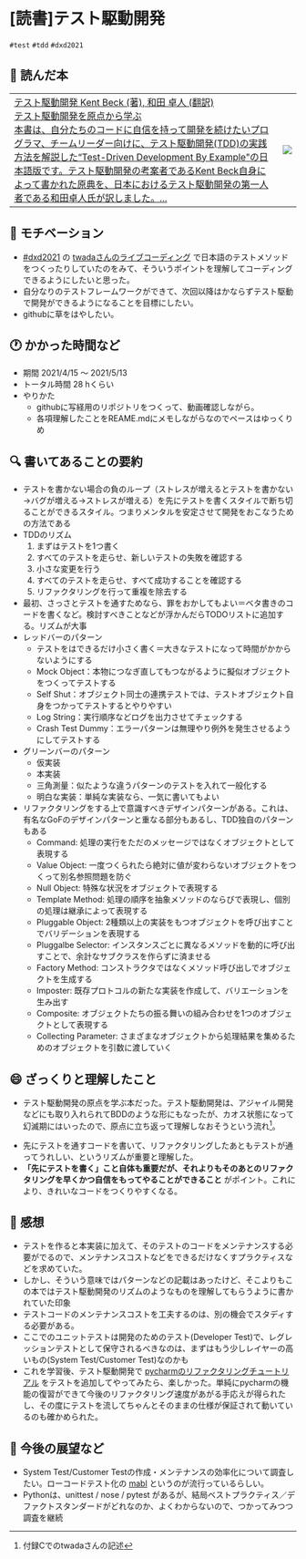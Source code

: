 # [読書]テスト駆動開発
`#test` `#tdd` `#dxd2021`

## :closed_book: 読んだ本
|||
|:--|:-:|
|[テスト駆動開発 Kent Beck (著), 和田 卓人 (翻訳)<BR>テスト駆動開発を原点から学ぶ<BR>本書は、自分たちのコードに自信を持って開発を続けたいプログラマ、チームリーダー向けに、テスト駆動開発(TDD)の実践方法を解説した“Test-Driven Development By Example"の日本語版です。テスト駆動開発の考案者であるKent Beck自身によって書かれた原典を、日本におけるテスト駆動開発の第一人者である和田卓人氏が訳しました。... ](https://www.amazon.co.jp/%E3%83%86%E3%82%B9%E3%83%88%E9%A7%86%E5%8B%95%E9%96%8B%E7%99%BA-Kent-Beck/dp/4274217884)| ![](https://images-na.ssl-images-amazon.com/images/I/51hsd-b1RTL._SX350_BO1,204,203,200_.jpg)|

## :muscle: モチベーション
- [#dxd2021](https://dxd2021.cto-a.org/developer-experience-day-2021) の [twadaさんのライブコーディング](https://www.youtube.com/watch?v=AKCfYuDhvXM&t=3381s) で日本語のテストメソッドをつくったりしていたのをみて、そういうポイントを理解してコーディングできるようにしたいと思った。
- 自分なりのテストフレームワークができて、次回以降はかならずテスト駆動で開発ができるようになることを目標にしたい。
- githubに草をはやしたい。

## :clock1: かかった時間など
- 期間
2021/4/15 〜 2021/5/13
- トータル時間
28 hくらい
- やりかた
  - githubに写経用のリポジトリをつくって、動画確認しながら。
  - 各項理解したことをREAME.mdにメモしながらなのでペースはゆっくりめ

## :mag: 書いてあることの要約
- テストを書かない場合の負のループ（ストレスが増えるとテストを書かない→バグが増える→ストレスが増える）を先にテストを書くスタイルで断ち切ることができるスタイル。つまりメンタルを安定させて開発をおこなうための方法である
- TDDのリズム
  1. まずはテストを1つ書く
  1. すべてのテストを走らせ、新しいテストの失敗を確認する
  1. 小さな変更を行う
  1. すべてのテストを走らせ、すべて成功することを確認する
  1. リファクタリングを行って重複を除去する
- 最初、さっさとテストを通すためなら、罪をおかしてもよい＝ベタ書きのコードを書くなど。検討すべきことなどが浮かんだらTODOリストに追加する。リズムが大事
- レッドバーのパターン
  - テストをはできるだけ小さく書く＝大きなテストになって時間がかからないようにする
  - Mock Object：本物につなぎ直してもつながるように擬似オブジェクトをつくってテストする
  - Self Shut：オブジェクト同士の連携テストでは、テストオブジェクト自身をつかってテストするとやりやすい
  - Log String：実行順序などログを出力させてチェックする
  - Crash Test Dummy：エラーパターンは無理やり例外を発生させるようにしてテストする
- グリーンバーのパターン
  - 仮実装
  - 本実装
  - 三角測量：似たような違うパターンのテストを入れて一般化する
  - 明白な実装：単純な実装なら、一気に書いてもよい
- リファクタリングをする上で意識すべきデザインパターンがある。これは、有名なGoFのデザインパターンと重なる部分もあるし、TDD独自のパターンもある
  - Command: 処理の実行をただのメッセージではなくオブジェクトとして表現する
  - Value Object: 一度つくられたら絶対に値が変わらないオブジェクトをつくって別名参照問題を防ぐ
  - Null Object: 特殊な状況をオブジェクトで表現する
  - Template Method: 処理の順序を抽象メソッドのならびで表現し、個別の処理は継承によって表現する
  - Pluggable Object: 2種類以上の実装をもつオブジェクトを呼び出すことでバリデーションを表現する
  - Pluggalbe Selector: インスタンスごとに異なるメソッドを動的に呼び出すことで、余計なサブクラスを作らずに済ませる
  - Factory Method: コンストラクタではなくメソッド呼び出しでオブジェクトを生成する
  - Imposter: 既存プロトコルの新たな実装を作成して、バリエーションを生み出す
  - Composite: オブジェクトたちの振る舞いの組み合わせを1つのオブジェクトとして表現する
  - Collecting Parameter: さまざまなオブジェクトから処理結果を集めるためのオブジェクトを引数に渡していく


##  :smile: ざっくりと理解したこと
- テスト駆動開発の原点を学ぶ本だった。テスト駆動開発は、アジャイル開発などにも取り入れられてBDDのような形にもなったが、カオス状態になって幻滅期にはいったので、原点に立ち返って理解しなおそうという流れ[^1]。
[^1]: 付録Cでのtwadaさんの記述
- 先にテストを通すコードを書いて、リファクタリングしたあともテストが通ってうれしい、というリズムが重要と理解した。
- **「先にテストを書く」こと自体も重要だが、それよりもそのあとのリファクタリングを早くかつ自信をもってやることができること** がポイント。これにより、きれいなコードをつくりやすくなる。

## :tada: 感想
- テストを作ると本実装に加えて、そのテストのコードをメンテナンスする必要がでるので、メンテナンスコストなどをできるだけなくすプラクティスなどを求めていた。
- しかし、そういう意味ではパターンなどの記載はあったけど、そこよりもこの本ではテスト駆動開発のリズムのようなものを理解してもらうように書かれていた印象
- テストコードのメンテナンスコストを工夫するのは、別の機会でスタディする必要がある。
- ここでのユニットテストは開発のためのテスト(Developer Test)で、レグレッションテストとして保守されるべきなのは、まずはもう少しレイヤーの高いもの(System Test/Customer Test)なのかも
- これを学習後、テスト駆動開発で [pycharmのリファクタリングチュートリアル](https://pleiades.io/help/pycharm/product-refactoring-tutorial.html) をテストを追加してやってみたら、楽しかった。単純にpycharmの機能の復習ができて今後のリファクタリング速度があがる手応えが得られたし、その度にテストを流してちゃんとそのままの仕様が保証されて動いているのも確かめられた。

## :telescope: 今後の展望など
* System Test/Customer Testの作成・メンテナンスの効率化について調査したい。ローコードテスト化の [mabl](https://www.mabl.com/japan) というのが流行っているらしい。
* Pythonは、unittest / nose / pytest があるが、結局ベストプラクティス／デファクトスタンダードがどれなのか、よくわからないので、つかってみつつ調査を継続
